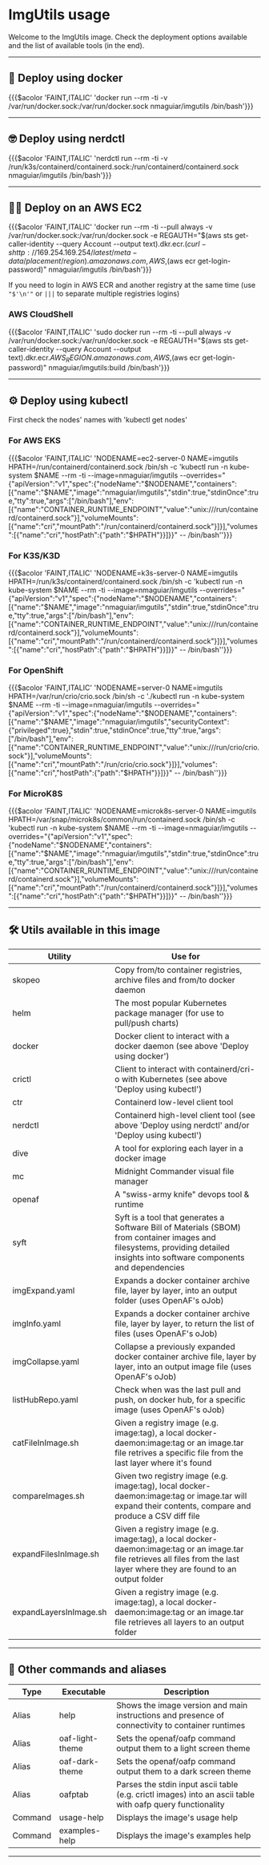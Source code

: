 # ImgUtils usage

Welcome to the ImgUtils image. Check the deployment options available and the list of available tools (in the end).

---

## 🐳 Deploy using docker

{{{$acolor 'FAINT,ITALIC' 'docker run --rm -ti -v /var/run/docker.sock:/var/run/docker.sock nmaguiar/imgutils /bin/bash'}}}

---

## 🤓 Deploy using nerdctl 

{{{$acolor 'FAINT,ITALIC' 'nerdctl run --rm -ti -v /run/k3s/containerd/containerd.sock:/run/containerd/containerd.sock nmaguiar/imgutils /bin/bash'}}}

---

## 😶‍🌫️ Deploy on an AWS EC2

{{{$acolor 'FAINT,ITALIC' 'docker run --rm -ti --pull always -v /var/run/docker.sock:/var/run/docker.sock -e REGAUTH="$(aws sts get-caller-identity --query Account --output text).dkr.ecr.$(curl -s http://169.254.169.254/latest/meta-data/placement/region).amazonaws.com,AWS,$(aws ecr get-login-password)" nmaguiar/imgutils /bin/bash'}}}

If you need to login in AWS ECR and another registry at the same time (use ```"$'\n'"``` or ```|||``` to separate multiple registries logins)

### AWS CloudShell

{{{$acolor 'FAINT,ITALIC' 'sudo docker run --rm -ti --pull always -v /var/run/docker.sock:/var/run/docker.sock -e REGAUTH="$(aws sts get-caller-identity --query Account --output text).dkr.ecr.$AWS_REGION.amazonaws.com,AWS,$(aws ecr get-login-password)" nmaguiar/imgutils:build /bin/bash'}}}

---

## ⚙️  Deploy using kubectl 

First check the nodes' names with 'kubectl get nodes'

### For AWS EKS

{{{$acolor 'FAINT,ITALIC' 'NODENAME=ec2-server-0 NAME=imgutils HPATH=/run/containerd/containerd.sock  /bin/sh -c \'kubectl run -n kube-system $NAME --rm -ti --image=nmaguiar/imgutils  --overrides="{\"apiVersion\":\"v1\",\"spec\":{\"nodeName\":\"$NODENAME\",\"containers\":[{\"name\":\"$NAME\",\"image\":\"nmaguiar/imgutils\",\"stdin\":true,\"stdinOnce\":true,\"tty\":true,\"args\":[\"/bin/bash\"],\"env\":[{\"name\":\"CONTAINER_RUNTIME_ENDPOINT\",\"value\":\"unix:///run/containerd/containerd.sock\"}],\"volumeMounts\":[{\"name\":\"cri\",\"mountPath\":\"/run/containerd/containerd.sock\"}]}],\"volumes\":[{\"name\":\"cri\",\"hostPath\":{\"path\":\"$HPATH\"}}]}}" -- /bin/bash\''}}}

### For K3S/K3D

{{{$acolor 'FAINT,ITALIC' 'NODENAME=k3s-server-0 NAME=imgutils HPATH=/run/k3s/containerd/containerd.sock  /bin/sh -c \'kubectl run -n kube-system $NAME --rm -ti --image=nmaguiar/imgutils  --overrides="{\"apiVersion\":\"v1\",\"spec\":{\"nodeName\":\"$NODENAME\",\"containers\":[{\"name\":\"$NAME\",\"image\":\"nmaguiar/imgutils\",\"stdin\":true,\"stdinOnce\":true,\"tty\":true,\"args\":[\"/bin/bash\"],\"env\":[{\"name\":\"CONTAINER_RUNTIME_ENDPOINT\",\"value\":\"unix:///run/containerd/containerd.sock\"}],\"volumeMounts\":[{\"name\":\"cri\",\"mountPath\":\"/run/containerd/containerd.sock\"}]}],\"volumes\":[{\"name\":\"cri\",\"hostPath\":{\"path\":\"$HPATH\"}}]}}" -- /bin/bash\''}}}

### For OpenShift

{{{$acolor 'FAINT,ITALIC' 'NODENAME=server-0 NAME=imgutils HPATH=/var/run/crio/crio.sock  /bin/sh -c \'./kubectl run -n kube-system $NAME --rm -ti --image=nmaguiar/imgutils  --overrides="{\"apiVersion\":\"v1\",\"spec\":{\"nodeName\":\"$NODENAME\",\"containers\":[{\"name\":\"$NAME\",\"image\":\"nmaguiar/imgutils\",\"securityContext\":{\"privileged\":true},\"stdin\":true,\"stdinOnce\":true,\"tty\":true,\"args\":[\"/bin/bash\"],\"env\":[{\"name\":\"CONTAINER_RUNTIME_ENDPOINT\",\"value\":\"unix:///run/crio/crio.sock\"}],\"volumeMounts\":[{\"name\":\"cri\",\"mountPath\":\"/run/crio/crio.sock\"}]}],\"volumes\":[{\"name\":\"cri\",\"hostPath\":{\"path\":\"$HPATH\"}}]}}" -- /bin/bash\''}}}

### For MicroK8S

{{{$acolor 'FAINT,ITALIC' 'NODENAME=microk8s-server-0 NAME=imgutils HPATH=/var/snap/microk8s/common/run/containerd.sock   /bin/sh -c \'kubectl run -n kube-system $NAME --rm -ti --image=nmaguiar/imgutils --overrides="{\"apiVersion\":\"v1\",\"spec\":{\"nodeName\":\"$NODENAME\",\"containers\":[{\"name\":\"$NAME\",\"image\":\"nmaguiar/imgutils\",\"stdin\":true,\"stdinOnce\":true,\"tty\":true,\"args\":[\"/bin/bash\"],\"env\":[{\"name\":\"CONTAINER_RUNTIME_ENDPOINT\",\"value\":\"unix:///run/containerd/containerd.sock\"}],\"volumeMounts\":[{\"name\":\"cri\",\"mountPath\":\"/run/containerd/containerd.sock\"}]}],\"volumes\":[{\"name\":\"cri\",\"hostPath\":{\"path\":\"$HPATH\"}}]}}" -- /bin/bash\''}}}

---

## 🛠️  Utils available in this image

| Utility | Use for     |
|---------|-------------|
| skopeo  | Copy from/to container registries, archive files and from/to docker daemon |
| helm    | The most popular Kubernetes package manager (for use to pull/push charts) |
| docker  | Docker client to interact with a docker daemon (see above 'Deploy using docker') |
| crictl  | Client to interact with containerd/cri-o with Kubernetes (see above 'Deploy using kubectl') |
| ctr     | Containerd low-level client tool |
| nerdctl | Containerd high-level client tool (see above 'Deploy using nerdctl' and/or 'Deploy using kubectl') |
| dive    | A tool for exploring each layer in a docker image |
| mc      | Midnight Commander visual file manager |
| openaf  | A "swiss-army knife" devops tool & runtime |
| syft    | Syft is a tool that generates a Software Bill of Materials (SBOM) from container images and filesystems, providing detailed insights into software components and dependencies |
| imgExpand.yaml | Expands a docker container archive file, layer by layer, into an output folder (uses OpenAF's oJob) |
| imgInfo.yaml | Expands a docker container archive file, layer by layer, to return the list of files (uses OpenAF's oJob) |
| imgCollapse.yaml | Collapse a previously expanded docker container archive file, layer by layer, into an output image file (uses OpenAF's oJob) |
| listHubRepo.yaml | Check when was the last pull and push, on docker hub, for a specific image (uses OpenAF's oJob) |
| catFileInImage.sh | Given a registry image (e.g. image:tag), a local docker-daemon:image:tag or an image.tar file retrives a specific file from the last layer where it's found |
| compareImages.sh | Given two registry image (e.g. image:tag), local docker-daemon:image:tag or image.tar will expand their contents, compare and produce a CSV diff file |
| expandFilesInImage.sh | Given a registry image (e.g. image:tag), a local docker-daemon:image:tag or an image.tar file retrieves all files from the last layer where they are found to an output folder |
| expandLayersInImage.sh | Given a registry image (e.g. image:tag), a local docker-daemon:image:tag or an image.tar file retrieves all layers to an output folder |

---

## 🔧  Other commands and aliases

| Type | Executable | Description |
|------|------------|-------------|
| Alias | help | Shows the image version and main instructions and presence of connectivity to container runtimes |
| Alias | oaf-light-theme | Sets the openaf/oafp command output them to a light screen theme |
| Alias | oaf-dark-theme | Sets the openaf/oafp command output them to a dark screen theme |
| Alias | oafptab | Parses the stdin input ascii table (e.g. crictl images) into an ascii table with oafp query functionality |
| Command | usage-help | Displays the image's usage help |
| Command | examples-help | Displays the image's examples help |

---
